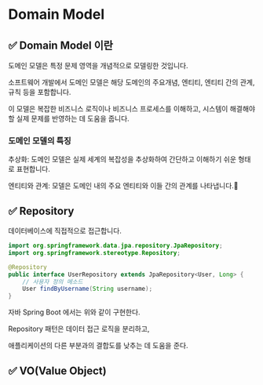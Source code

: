 # Domain Model

## ✅ Domain Model 이란

도메인 모델은 특정 문제 영역을 개념적으로 모델링한 것입니다.

소프트웨어 개발에서 도메인 모델은 해당 도메인의 주요개념, 엔티티, 엔티티 간의 관계, 규칙 등을 포함합니다.

이 모델은 복잡한 비즈니스 로직이나 비즈니스 프로세스를 이해하고, 시스템이 해결해야 할 실제 문제를 반영하는 데 도움을 줍니다.



### 도메인 모델의 특징

추상화: 도메인 모델은 실제 세계의 복잡성을 추상화하여 간단하고 이해하기 쉬운 형태로 표현합니다.

엔티티와 관계: 모델은 도메인 내의 주요 엔티티와 이들 간의 관계를 나타냅니다.



## ✅ Repository

데이터베이스에 직접적으로 접근합니다.

```java
import org.springframework.data.jpa.repository.JpaRepository;
import org.springframework.stereotype.Repository;

@Repository
public interface UserRepository extends JpaRepository<User, Long> {
    // 사용자 정의 메소드
    User findByUsername(String username);
}

```

자바 Spring Boot 에서는 위와 같이 구현한다.

Repository 패턴은 데이터 접근 로직을 분리하고,&#x20;

애플리케이션의 다른 부분과의 결합도를 낮추는 데 도움을 준다.

## ✅ VO(Value Object)
